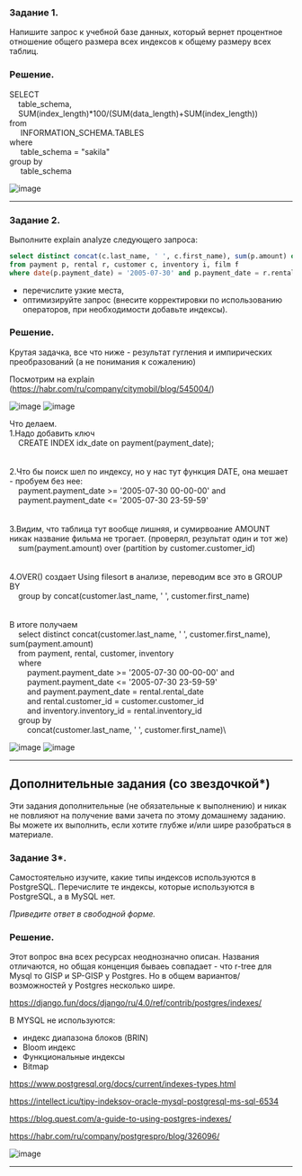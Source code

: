 ### Задание 1.

Напишите запрос к учебной базе данных, который вернет процентное отношение общего размера всех индексов к общему размеру всех таблиц.

### Решение.

SELECT \
&nbsp;&nbsp;&nbsp;&nbsp;table_schema,\
	&nbsp;&nbsp;&nbsp;&nbsp;SUM(index_length)\*100/(SUM(data_length)+SUM(index_length))\
from\
&nbsp;&nbsp;&nbsp;&nbsp;	INFORMATION_SCHEMA.TABLES\
where\
&nbsp;&nbsp;&nbsp;&nbsp;	table_schema = "sakila"\
group by\
&nbsp;&nbsp;&nbsp;&nbsp;	table_schema

![image](https://user-images.githubusercontent.com/103321705/181757717-ad99bf63-126b-42e7-bfac-d482a54c285c.png)



---


### Задание 2.

Выполните explain analyze следующего запроса:
```sql
select distinct concat(c.last_name, ' ', c.first_name), sum(p.amount) over (partition by c.customer_id, f.title)
from payment p, rental r, customer c, inventory i, film f
where date(p.payment_date) = '2005-07-30' and p.payment_date = r.rental_date and r.customer_id = c.customer_id and i.inventory_id = r.inventory_id
```
- перечислите узкие места,
- оптимизируйте запрос (внесите корректировки по использованию операторов, при необходимости добавьте индексы).

### Решение.

Крутая задачка, все что ниже - результат гугления и импирических преобразований (а не понимания к сожалению)

Посмотрим на explain (https://habr.com/ru/company/citymobil/blog/545004/)

![image](https://user-images.githubusercontent.com/103321705/181841153-a932fd4d-ed9c-47a0-89b3-b4a81232786a.png)
![image](https://user-images.githubusercontent.com/103321705/181843874-1124c2c7-3a09-4bf4-b8ea-954b19f4680d.png)

Что делаем.
\
1.Надо добавить ключ
\
&nbsp;&nbsp;&nbsp;&nbsp;CREATE INDEX idx_date on payment(payment_date);
\
\
\
2.Что бы поиск шел по индексу, но у нас тут функция DATE, она мешает - пробуем без нее:
\
&nbsp;&nbsp;&nbsp;&nbsp;payment.payment_date >= '2005-07-30 00-00-00'	and  
&nbsp;&nbsp;&nbsp;&nbsp;payment.payment_date <= '2005-07-30 23-59-59'
\
\
\
3.Видим, что таблица тут вообще лишняя, и сумирвоание AMOUNT никак название фильма не трогает. (проверял, результат один и тот же)\
&nbsp;&nbsp;&nbsp;&nbsp;sum(payment.amount) over (partition by customer.customer_id)
\
\
\
4.OVER() создает Using filesort в анализе, переводим все это в GROUP BY
\
&nbsp;&nbsp;&nbsp;&nbsp;group by concat(customer.last_name, ' ', customer.first_name)
\
\
\
В итоге получаем
\
&nbsp;&nbsp;&nbsp;&nbsp;select distinct concat(customer.last_name, ' ', customer.first_name), sum(payment.amount)\
&nbsp;&nbsp;&nbsp;&nbsp;from payment, rental, customer, inventory\
&nbsp;&nbsp;&nbsp;&nbsp;where\
&nbsp;&nbsp;&nbsp;&nbsp;&nbsp;&nbsp;&nbsp;&nbsp;payment.payment_date >= '2005-07-30 00-00-00'	and  \
&nbsp;&nbsp;&nbsp;&nbsp;&nbsp;&nbsp;&nbsp;&nbsp;payment.payment_date <= '2005-07-30 23-59-59'\
&nbsp;&nbsp;&nbsp;&nbsp;&nbsp;&nbsp;&nbsp;&nbsp;and payment.payment_date = rental.rental_date \
&nbsp;&nbsp;&nbsp;&nbsp;&nbsp;&nbsp;&nbsp;&nbsp;and rental.customer_id = customer.customer_id \
&nbsp;&nbsp;&nbsp;&nbsp;&nbsp;&nbsp;&nbsp;&nbsp;and inventory.inventory_id = rental.inventory_id\
&nbsp;&nbsp;&nbsp;&nbsp;group by \
&nbsp;&nbsp;&nbsp;&nbsp;&nbsp;&nbsp;&nbsp;&nbsp;concat(customer.last_name, ' ', customer.first_name)\

![image](https://user-images.githubusercontent.com/103321705/181858471-6cfc5acc-866d-4ad7-9680-ab1ffdf00bbb.png)
![image](https://user-images.githubusercontent.com/103321705/181859194-50dd760e-434e-4727-8e56-574ca64b7856.png)


---
## Дополнительные задания (со звездочкой*)
Эти задания дополнительные (не обязательные к выполнению) и никак не повлияют на получение вами зачета по этому домашнему заданию. Вы можете их выполнить, если хотите глубже и/или шире разобраться в материале.

### Задание 3*.

Самостоятельно изучите, какие типы индексов используются в PostgreSQL. Перечислите те индексы, которые используются в PostgreSQL, а в MySQL нет.

*Приведите ответ в свободной форме.*

### Решение.
Этот вопрос вна всех ресурсах неоднозначно описан. Названия отличаются, но общая конценция бываеь совпадает - что r-tree для Mysql то GISP и SP-GISP у Postgres. Но в общем вариантов/возможностей у Postgres несколько шире.

https://django.fun/docs/django/ru/4.0/ref/contrib/postgres/indexes/

В MYSQL не используются:
- индекс диапазона блоков (BRIN) 
- Bloom индекс
- Функциональные индексы
- Bitmap  


https://www.postgresql.org/docs/current/indexes-types.html

https://intellect.icu/tipy-indeksov-oracle-mysql-postgresql-ms-sql-6534

https://blog.quest.com/a-guide-to-using-postgres-indexes/

https://habr.com/ru/company/postgrespro/blog/326096/

![image](https://user-images.githubusercontent.com/103321705/181860933-5ca7ae85-f969-4e2b-9c73-7c2e1a1e28aa.png)


---

